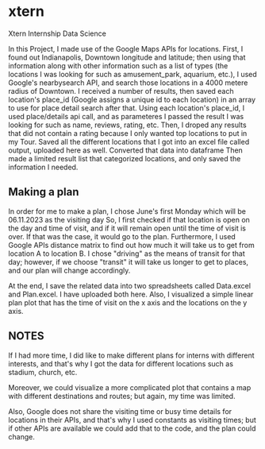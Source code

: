 # xtern
Xtern Internship Data Science


In this Project, I made use of the Google Maps APIs for locations.
First, I found out Indianapolis, Downtown longitude and latitude; then using that information along with other information such as a list of types (the locations I was looking for such as amusement_park, aquarium, etc.), I used Google's nearbysearch API, and search those locations in a 4000 metere radius of Downtown.
I received a number of results, then saved each location's place_id (Google assigns a unique id to each location) in an array to use for place detail search after that.
Using each location's place_id, I used place/details api call, and as parameteres I passed the result I was looking for such as name, reviews, rating, etc.
Then, I droped any results that did not contain a rating because I only wanted top locations to put in my Tour.
Saved all the different locations that I got into an excel file called output, uploaded here as well.
Converted that data into dataframe
Then made a limited result list that categorized locations, and only saved the information I needed.

## Making a plan
In order for me to make a plan, I chose June's first Monday which will be 06.11.2023 as the visiting day
So, I first checked if that location is open on the day and time of visit, and if it will remain open until the time of visit is over.
If that was the case, it would go to the plan.
Furthermore, I used Google APIs distance matrix to find out how much it will take us to get from location A to location B. I chose "driving" as the means of transit for that day; however, if we choose "transit" it will take us longer to get to places, and our plan will change accordingly.

At the end, I save the related data into two spreadsheets called Data.excel and Plan.excel. I have uploaded both here.
Also, I visualized a simple linear plan plot that has the time of visit on the x axis and the locations on the y axis.


## NOTES
If I had more time, I did like to make different plans for interns with different interests, and that's why I got the data for different locations such as stadium, church, etc.

Moreover, we could visualize a more complicated plot that contains a map with different destinations and routes; but again, my time was limited.

Also, Google does not share the visiting time or busy time details for locations in their APIs, and that's why I used constants as visiting times; but if other APIs are available we could add that to the code, and the plan could change.
